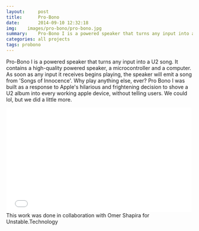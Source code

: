 ```yaml
---
layout:     post
title:      Pro-Bono
date:       2014-09-10 12:32:18
img:	images/pro-bono/pro-bono.jpg
summary:    Pro-Bono I is a powered speaker that turns any input into a U2 song. 
categories: all projects
tags: probono
---
```


Pro-Bono I is a powered speaker that turns any input into a U2 song. It contains a high-quality powered speaker, a microcontroller and a computer. As soon as any input it receives begins playing, the speaker will emit a song from 'Songs of Innocence'. Why play anything else, ever? Pro Bono I was built as a response to Apple's hilarious and frightening decision to shove a U2 album into every working apple device, without telling users. We could lol, but we did a little more.

 


<div class="mxn1 embed-container">

<iframe  class="px3 center-block" src="//player.vimeo.com/video/106927118" width="500" height="281" frameborder="0" webkitallowfullscreen mozallowfullscreen allowfullscreen></iframe>

</div>
This work was done in collaboration with Omer Shapira for Unstable.Technology

